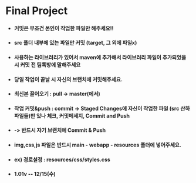 <h1>Final Project</h1>
<ul>
  <li><h4>커밋은 무조건 본인이 작업한 파일만 해주세요!!</h4></li>
  <li><h4>src 폴더 내부에 있는 파일만 커밋 (target, 그 외에 파일x)</h4></li>
  <li><h4>사용하는 라이브러리가 있어서 maven에 추가해서 라이브러리 파일이 추가되었을 시 커밋 전 팀톡방에 말해주세요</h4></li>
  <li><h4>당일 작업이 끝날 시 자신의 브랜치에 커밋해주세요.</h4></li>
  <li><h4>최신본 끌어오기 : pull -> master(에서)</h4></li>
  <li><h4>작업 커밋&push : commit -> Staged Changes에 자신이 작업한 파일 (src 산하 파일들)만 있나 체크, 커밋메세지, Commit and Push</h4></li>
  <li><h4>-> 반드시 자기 브랜치에 Commit & Push</h4></li>
  <li><h4>img,css,js 파일은 반드시 main - webapp - resources 폴더에 넣어주세요.</h4></li>
  <li><h4> ex) 경로설정 : resources/css/styles.css </h4></li>
  <li><h4>1.01v  -- 12/15(수)<h4></li>
</ul>
